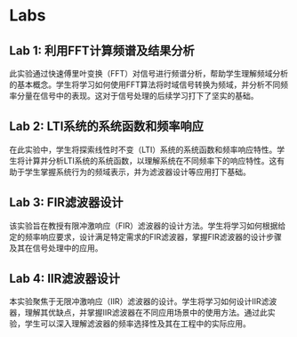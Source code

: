 # Labs

## Lab 1: 利用FFT计算频谱及结果分析
此实验通过快速傅里叶变换（FFT）对信号进行频谱分析，帮助学生理解频域分析的基本概念。学生将学习如何使用FFT算法将时域信号转换为频域，并分析不同频率分量在信号中的表现。这对于信号处理的后续学习打下了坚实的基础。

## Lab 2: LTI系统的系统函数和频率响应
在此实验中，学生将探索线性时不变（LTI）系统的系统函数和频率响应特性。学生将计算并分析LTI系统的系统函数，以理解系统在不同频率下的响应特性。这有助于学生掌握系统行为的频域表示，并为滤波器设计等应用打下基础。

## Lab 3: FIR滤波器设计
该实验旨在教授有限冲激响应（FIR）滤波器的设计方法。学生将学习如何根据给定的频率响应要求，设计满足特定需求的FIR滤波器，掌握FIR滤波器的设计步骤及其在信号处理中的应用。

## Lab 4: IIR滤波器设计
本实验聚焦于无限冲激响应（IIR）滤波器的设计。学生将学习如何设计IIR滤波器，理解其优缺点，并掌握IIR滤波器在不同应用场景中的使用方法。通过此实验，学生可以深入理解滤波器的频率选择性及其在工程中的实际应用。

